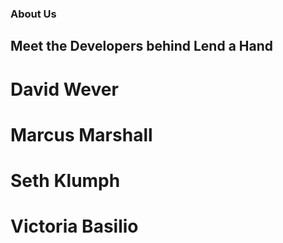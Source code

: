 ### About Us

## Meet the Developers behind Lend a Hand

# David Wever

# Marcus Marshall

# Seth Klumph

# Victoria Basilio
